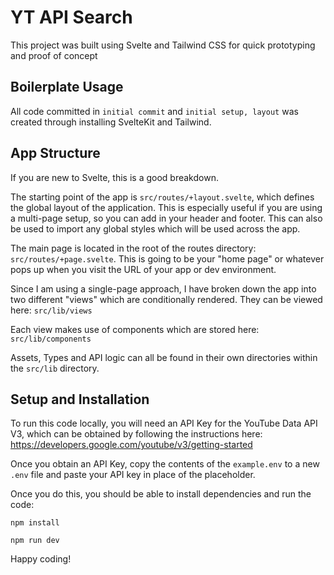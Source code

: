 # YT API Search

This project was built using Svelte and Tailwind CSS for quick prototyping and proof of concept

## Boilerplate Usage

All code committed in `initial commit` and `initial setup, layout` was created through installing SvelteKit and Tailwind.

## App Structure

If you are new to Svelte, this is a good breakdown.

The starting point of the app is `src/routes/+layout.svelte`, which defines the global layout of the application. This is especially useful if you are using a multi-page setup, so you can add in your header and footer. This can also be used to import any global styles which will be used across the app.

The main page is located in the root of the routes directory: `src/routes/+page.svelte`. This is going to be your "home page" or whatever pops up when you visit the URL of your app or dev environment.

Since I am using a single-page approach, I have broken down the app into two different "views" which are conditionally rendered. They can be viewed here: `src/lib/views`

Each view makes use of components which are stored here: `src/lib/components`

Assets, Types and API logic can all be found in their own directories within the `src/lib` directory.

## Setup and Installation

To run this code locally, you will need an API Key for the YouTube Data API V3, which can be obtained by following the instructions here: https://developers.google.com/youtube/v3/getting-started

Once you obtain an API Key, copy the contents of the `example.env` to a new `.env` file and paste your API key in place of the placeholder.

Once you do this, you should be able to install dependencies and run the code:

```
npm install

npm run dev
```

Happy coding!
